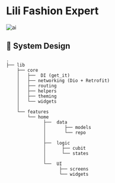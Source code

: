 # Lili Fashion Expert

![ai](https://github.com/user-attachments/assets/c51d826c-5305-4637-987d-348c9e2c8314)

## 🎨   System Design
```
.
├── lib                                         
    ├── core
    │   ├──  DI (get_it)   
    │   ├── networking (Dio + Retrofit)
    │   ├── routing
    │   ├── helpers
    │   ├── theming            
    │   └── widgets
    │                 
    └── features
        └── home
              ├──  data
              │       ├── models
              │       └── repo 
              │ 
              ├──  logic
              │      ├── cubit
              │      └── states 
              │ 
              └──  UI
                    ├── screens
                    └── widgets 
```
